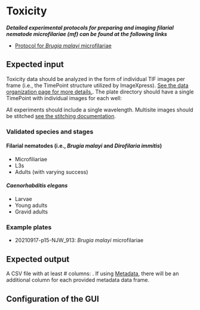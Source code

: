 # Toxicity

***Detailed experimental protocols for preparing and imaging filarial nematode microfilariae (mf) can be found at the following links***

- [Protocol for *Brugia malayi* microfilariae](https://protocolexchange.researchsquare.com/article/pex-1916/v2)

## Expected input

Toxicity data should be analyzed in the form of individual TIF images per frame (i.e., the TimePoint structure utilized by ImageXpress). [See the data organization page for more details.](../data_organization.md). The plate directory should have a single TimePoint with individual images for each well:

All experiments should include a single wavelength. Multisite images should be stitched [see the stitching documentation]().

### Validated species and stages

#### Filarial nematodes (i.e., *Brugia malayi* and *Dirofilaria immitis*)

- Microfiliariae
- L3s
- Adults (with varying success)

#### *Caenorhabditis elegans*

- Larvae
- Young adults
- Gravid adults

### Example plates

- 20210917-p15-NJW_913: *Brugia malayi* microfilariae

## Expected output

A CSV file with at least # columns: . If using [Metadata](), there will be an additional column for each provided metadata data frame.

## Configuration of the GUI